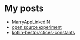 # My posts 
- [MarryAppLinkedIN](https://www.linkedin.com/posts/mahmoud-mabrouk-fouad_android-kotlin-retrofit-activity-6733847314080768000-FIQX)
- [open source experiment](https://www.linkedin.com/posts/mahmoud-mabrouk-fouad_%D8%A7%D9%84%D8%AD%D8%A7%D8%AC%D8%A9-%D8%A7%D9%85-%D8%A7%D9%84%D8%A7%D8%AE%D8%AA%D8%B1%D8%A7%D8%B9-%D8%AA%D8%B9%D8%AF%D9%8A%D9%84-%D8%B9%D9%84%D9%89-%D8%AA%D8%B7%D8%A8%D9%8A%D9%82-%D8%A7%D9%88%D8%A8%D9%86-activity-6755904666443247617-v83Q)
- [kotlin-bestpractices-constants](https://www.linkedin.com/posts/mahmoud-mabrouk-fouad_android-kotlin-bestpractices-activity-6752301292313436160-fDP1)
